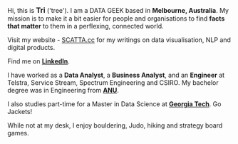 <!--
**tri47/tri47** is a ✨ _special_ ✨ repository because its `README.md` (this file) appears on your GitHub profile.

Here are some ideas to get you started:

- 🔭 I’m currently working on ...
- 🌱 I’m currently learning ...
- 👯 I’m looking to collaborate on ...
- 🤔 I’m looking for help with ...
- 💬 Ask me about ...
- 📫 How to reach me: ...
- 😄 Pronouns: ...
- ⚡ Fun fact: ...
-->
Hi, this is <span class="red-text" style="font-size: 16px"> **Tri**</span> ('tree'). I am a DATA GEEK based in <span class="red-text">**Melbourne, Australia**</span>. My mission is to make it a bit easier for people and organisations to find <span class="red-text">**facts that matter**</span> to them in a perflexing, connected world. 

Visit my website - [SCATTA.cc](https://www.scatta.cc) for my writings on data visualisation, NLP and digital products.

Find me on [**LinkedIn**](https://www.linkedin.com/in/tri-q-nguyen).

I have worked as a <span class="red-text">**Data Analyst**</span>, a <span class="red-text">**Business Analyst**</span>, and an <span class="red-text">**Engineer**</span> at Telstra, Service Stream, Spectrum Engineering and CSIRO. My bachelor degree was in Engineering from [**ANU**](https://www.anu.edu.au/).

I also studies part-time for a Master in Data Science at [**Georgia Tech**](https://www.gatech.edu/). Go Jackets!

While not at my desk, I enjoy bouldering, Judo, hiking and strategy board games.

